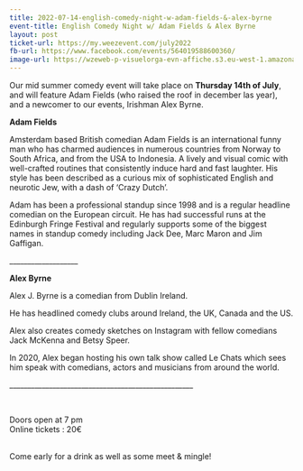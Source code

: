 ```yaml
---
title: 2022-07-14-english-comedy-night-w-adam-fields-&-alex-byrne
event-title: English Comedy Night w/ Adam Fields & Alex Byrne
layout: post
ticket-url: https://my.weezevent.com/july2022
fb-url: https://www.facebook.com/events/564019588600360/
image-url: https://wzeweb-p-visuelorga-evn-affiche.s3.eu-west-1.amazonaws.com/affiche_864435.png
---
```


<p>Our mid summer comedy event will take place on <strong>Thursday 14th of July</strong>, and will feature Adam Fields (who raised the roof in december las year), and a newcomer to our events, Irishman Alex Byrne.</p>
<p> <strong>Adam Fields</strong></p>
<p> Amsterdam based British comedian Adam Fields is an international funny man who has charmed audiences in numerous countries from Norway to South Africa, and from the USA to Indonesia. A lively and visual comic with well-crafted routines that consistently induce hard and fast laughter. His style has been described as a curious mix of sophisticated English and neurotic Jew, with a dash of ‘Crazy Dutch’.</p>
<p> Adam has been a professional standup since 1998 and is a regular headline comedian on the European circuit. He has had successful runs at the Edinburgh Fringe Festival and regularly supports some of the biggest names in standup comedy including Jack Dee, Marc Maron and Jim Gaffigan.</p>
<p> ___________________</p>
<p> <strong>Alex Byrne</strong></p>
<p> Alex J. Byrne is a comedian from Dublin Ireland.</p>
<p> He has headlined comedy clubs around Ireland, the UK, Canada and the US.</p>
<p> Alex also creates comedy sketches on Instagram with fellow comedians Jack McKenna and Betsy Speer.</p>
<p> In 2020, Alex began hosting his own talk show called Le Chats which sees him speak with comedians, actors and musicians from around the world.</p>
</div>
<div>___________________________________________________</div>
</div>
<p> &nbsp;</p>
<p> Doors open at 7 pm<br>
        Online tickets : 20€<br>
    &nbsp;</p>
<p> Come early for a drink as well as some meet &amp; mingle!</p>